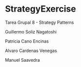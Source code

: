# StrategyExercise

Tarea Grupal 8 - Strategy Patterns

Guillermo Soliz Nagatoshi

Patricia Cano Encinas

Alvaro Cardenas Venegas

Manuel Saavedra
